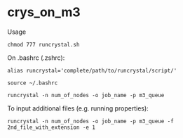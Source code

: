 # crys_on_m3

Usage 

` chmod 777 runcrystal.sh ` 

On .bashrc (.zshrc):

` alias runcrystal='complete/path/to/runcrystal/script/' `

` source ~/.bashrc `

` runcrystal -n num_of_nodes -o job_name -p m3_queue `

To input additional files (e.g. running properties):

` runcrystal -n num_of_nodes -o job_name -p m3_queue -f 2nd_file_with_extension -e 1 `


 
